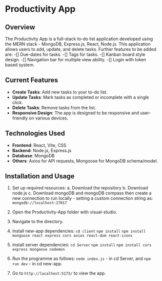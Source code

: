 # Productivity App

## Overview
The Productivity App is a full-stack to-do list application developed using the MERN stack - MongoDB, Express.js, React, Node.js.
This application allows users to add, update, and delete tasks. Further features to be added are:
-[] Due-dates for tasks.
-[] Tags for tasks.
-[] Kanban board style design.
-[] Navigation bar for multiple view ability.
-[] Login with token based system.

## Current Features
- **Create Tasks**: Add new tasks to your to-do list.
- **Update Tasks**: Mark tasks as completed or incomplete with a single click.
- **Delete Tasks**: Remove tasks from the list.
- **Responsive Design**: The app is designed to be responsive and user-friendly on various devices.

## Technologies Used
- **Frontend**: React, Vite, CSS
- **Backend**: Node.js, Express.js
- **Database**: MongoDB
- **Others**: Axios for API requests, Mongoose for MongoDB schema/model.

## Installation and Usage
1. Set up required resources:
   a. Download the repository
   b. Download node.js
   c. Download mongoDB and mongoDB compass then create a new connection to run locally - setting a custom connection string as: `mongodb://localhost:27017`

2. Open the Productivity-App folder with visual-studio.

3. Navigate to the directory.

4. Install new-app dependencies:
  `cd client` 
  `npm install` 
  `npm install mongoose react express cors axios react-dom react-icons`  

5. Install server dependencies:
  `cd Server`
  `npm install`
  `npm install cors express mongoose nodemon`

6. Run the programme as follows:
  `node index.js` - in cd Server, and `npm run dev` - in cd new-app.

7. Go to `http://localhost:5173/` to view the app.
